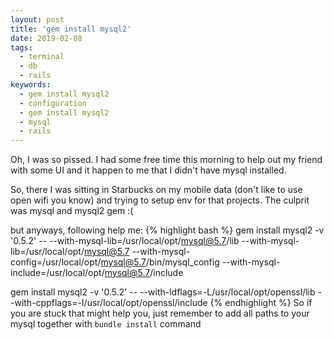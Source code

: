 ```yaml
---
layout: post
title: 'gem install mysql2'
date: 2019-02-08
tags:
  - terminal
  - db
  - rails
keywords:
  - gem install mysql2
  - configuration
  - gem install mysql2
  - mysql
  - rails
---
```


Oh, I was so pissed.
I had some free time this morning to help out my friend with some UI and it happen to me that I didn't have mysql installed.

<!--more-->

So, there I was sitting in Starbucks on my mobile data (don't like to use open wifi you know) and trying to setup env for that projects. The culprit was mysql and mysql2 gem :(

but anyways, following help me:
{% highlight bash %}
gem install mysql2 -v '0.5.2' -- --with-mysql-lib=/usr/local/opt/mysql@5.7/lib --with-mysql-lib=/usr/local/opt/mysql@5.7 --with-mysql-config=/usr/local/opt/mysql@5.7/bin/mysql_config --with-mysql-include=/usr/local/opt/mysql@5.7/include

gem install mysql2 -v '0.5.2' -- --with-ldflags=-L/usr/local/opt/openssl/lib --with-cppflags=-I/usr/local/opt/openssl/include
{% endhighlight %}
So if you are stuck that might help you, just remember to add all paths to your mysql together with `bundle install` command
